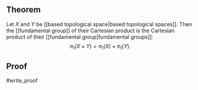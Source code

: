 ## Theorem
Let $X$ and $Y$ be [[based topological space|based topological spaces]]. Then the [[fundamental group]] of their Cartesian product is the Cartesian product of their [[fundamental group|fundamental groups]]: $$\pi_1(X\times Y) = \pi_1(X) \times \pi_1(Y).$$
## Proof
#write_proof 